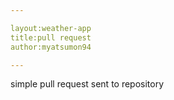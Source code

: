 ```yaml
---

layout:weather-app
title:pull request
author:myatsumon94

---
```

simple pull request
sent to repository
